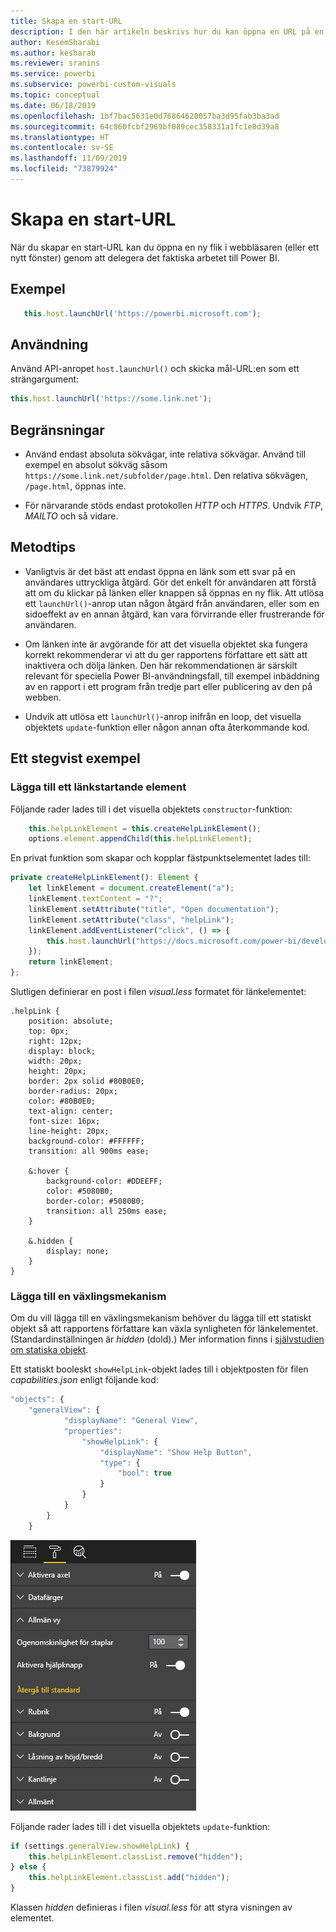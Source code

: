 ```yaml
---
title: Skapa en start-URL
description: I den här artikeln beskrivs hur du kan öppna en URL på en ny flik med hjälp av visuella Power BI-objekt.
author: KesemSharabi
ms.author: kesharab
ms.reviewer: sranins
ms.service: powerbi
ms.subservice: powerbi-custom-visuals
ms.topic: conceptual
ms.date: 06/18/2019
ms.openlocfilehash: 1bf7bac5631e0d76864620057ba3d95fab3ba3ad
ms.sourcegitcommit: 64c860fcbf2969bf089cec358331a1fc1e0d39a8
ms.translationtype: HT
ms.contentlocale: sv-SE
ms.lasthandoff: 11/09/2019
ms.locfileid: "73879924"
---
```

# <a name="create-a-launch-url"></a>Skapa en start-URL

När du skapar en start-URL kan du öppna en ny flik i webbläsaren (eller ett nytt fönster) genom att delegera det faktiska arbetet till Power BI.

## <a name="sample"></a>Exempel

```typescript
   this.host.launchUrl('https://powerbi.microsoft.com');
```

## <a name="usage"></a>Användning

Använd API-anropet `host.launchUrl()` och skicka mål-URL:en som ett strängargument:

```typescript
this.host.launchUrl('https://some.link.net');
```

## <a name="restrictions"></a>Begränsningar

* Använd endast absoluta sökvägar, inte relativa sökvägar. Använd till exempel en absolut sökväg såsom `https://some.link.net/subfolder/page.html`. Den relativa sökvägen, `/page.html`, öppnas inte.

* För närvarande stöds endast protokollen *HTTP* och *HTTPS*. Undvik *FTP*, *MAILTO* och så vidare.

## <a name="best-practices"></a>Metodtips

* Vanligtvis är det bäst att endast öppna en länk som ett svar på en användares uttryckliga åtgärd. Gör det enkelt för användaren att förstå att om du klickar på länken eller knappen så öppnas en ny flik. Att utlösa ett `launchUrl()`-anrop utan någon åtgärd från användaren, eller som en sidoeffekt av en annan åtgärd, kan vara förvirrande eller frustrerande för användaren.

* Om länken inte är avgörande för att det visuella objektet ska fungera korrekt rekommenderar vi att du ger rapportens författare ett sätt att inaktivera och dölja länken. Den här rekommendationen är särskilt relevant för speciella Power BI-användningsfall, till exempel inbäddning av en rapport i ett program från tredje part eller publicering av den på webben.

* Undvik att utlösa ett `launchUrl()`-anrop inifrån en loop, det visuella objektets `update`-funktion eller någon annan ofta återkommande kod.

## <a name="a-step-by-step-example"></a>Ett stegvist exempel

### <a name="add-a-link-launching-element"></a>Lägga till ett länkstartande element

Följande rader lades till i det visuella objektets `constructor`-funktion:

```typescript
    this.helpLinkElement = this.createHelpLinkElement();
    options.element.appendChild(this.helpLinkElement);
```

En privat funktion som skapar och kopplar fästpunktselementet lades till:

```typescript
private createHelpLinkElement(): Element {
    let linkElement = document.createElement("a");
    linkElement.textContent = "?";
    linkElement.setAttribute("title", "Open documentation");
    linkElement.setAttribute("class", "helpLink");
    linkElement.addEventListener("click", () => {
        this.host.launchUrl("https://docs.microsoft.com/power-bi/developer/visuals/custom-visual-develop-tutorial");
    });
    return linkElement;
};
```

Slutligen definierar en post i filen *visual.less* formatet för länkelementet:

```less
.helpLink {
    position: absolute;
    top: 0px;
    right: 12px;
    display: block;
    width: 20px;
    height: 20px;
    border: 2px solid #80B0E0;
    border-radius: 20px;
    color: #80B0E0;
    text-align: center;
    font-size: 16px;
    line-height: 20px;
    background-color: #FFFFFF;
    transition: all 900ms ease;

    &:hover {
        background-color: #DDEEFF;
        color: #5080B0;
        border-color: #5080B0;
        transition: all 250ms ease;
    }

    &.hidden {
        display: none;
    }
}
```

### <a name="add-a-toggling-mechanism"></a>Lägga till en växlingsmekanism

Om du vill lägga till en växlingsmekanism behöver du lägga till ett statiskt objekt så att rapportens författare kan växla synligheten för länkelementet. (Standardinställningen är *hidden* (dold).) Mer information finns i [självstudien om statiska objekt](https://microsoft.github.io/PowerBI-visuals/docs/concepts/objects-and-properties).

Ett statiskt booleskt `showHelpLink`-objekt lades till i objektposten för filen *capabilities.json* enligt följande kod:

```typescript
"objects": {
    "generalView": {
            "displayName": "General View",
            "properties":
                "showHelpLink": {
                    "displayName": "Show Help Button",
                    "type": {
                        "bool": true
                    }
                }
            }
        }
    }
```

![Starta URL – växling](./media/launchurl-toggle.png)

Följande rader lades till i det visuella objektets `update`-funktion:

```typescript
if (settings.generalView.showHelpLink) {
    this.helpLinkElement.classList.remove("hidden");
} else {
    this.helpLinkElement.classList.add("hidden");
}
```

Klassen *hidden* definieras i filen *visual.less* för att styra visningen av elementet.
